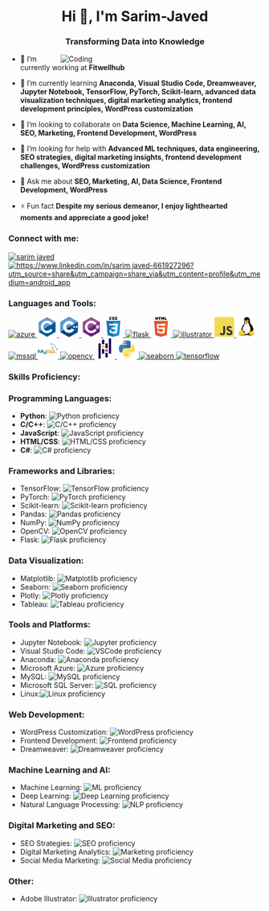 <h1 align="center">Hi 👋, I'm Sarim-Javed</h1>
<h3 align="center">Transforming Data into Knowledge</h3>
<img align="right" alt="Coding" width="400" src="https://media.tenor.com/rePDfDWO3XoAAAAd/hacking.gif">

- 🔭 I’m currently working at **Fitwellhub**

- 🌱 I’m currently learning **Anaconda, Visual Studio Code, Dreamweaver, Jupyter Notebook, TensorFlow, PyTorch, Scikit-learn, advanced data visualization techniques, digital marketing analytics, frontend development principles, WordPress customization**

- 👯 I’m looking to collaborate on **Data Science, Machine Learning, AI, SEO, Marketing, Frontend Development, WordPress**

- 🤝 I’m looking for help with **Advanced ML techniques, data engineering, SEO strategies, digital marketing insights, frontend development challenges, WordPress customization**

- 💬 Ask me about **SEO, Marketing, AI, Data Science, Frontend Development, WordPress**

- ⚡ Fun fact **Despite my serious demeanor, I enjoy lighthearted moments and appreciate a good joke!**

<h3 align="left">Connect with me:</h3>
<p align="left">
<a href="https://linkedin.com/in/sarim javed" target="blank"><img align="center" src="https://raw.githubusercontent.com/rahuldkjain/github-profile-readme-generator/master/src/images/icons/Social/linked-in-alt.svg" alt="sarim javed" height="30" width="40" /></a>
<a href="https://kaggle.com/sarim-javed" target="blank"><img align="center" src="https://raw.githubusercontent.com/rahuldkjain/github-profile-readme-generator/master/src/images/icons/Social/kaggle.svg" alt="https://www.linkedin.com/in/sarim javed-661927296?utm_source=share&utm_campaign=share_via&utm_content=profile&utm_medium=android_app" height="30" width="40" /></a>
</p>

<h3 align="left">Languages and Tools:</h3>
<p align="left"> <a href="https://azure.microsoft.com/en-in/" target="_blank" rel="noreferrer"> <img src="https://www.vectorlogo.zone/logos/microsoft_azure/microsoft_azure-icon.svg" alt="azure" width="40" height="40"/> </a> <a href="https://www.cprogramming.com/" target="_blank" rel="noreferrer"> <img src="https://raw.githubusercontent.com/devicons/devicon/master/icons/c/c-original.svg" alt="c" width="40" height="40"/> </a> <a href="https://www.w3schools.com/cpp/" target="_blank" rel="noreferrer"> <img src="https://raw.githubusercontent.com/devicons/devicon/master/icons/cplusplus/cplusplus-original.svg" alt="cplusplus" width="40" height="40"/> </a> <a href="https://www.w3schools.com/cs/" target="_blank" rel="noreferrer"> <img src="https://raw.githubusercontent.com/devicons/devicon/master/icons/csharp/csharp-original.svg" alt="csharp" width="40" height="40"/> </a> <a href="https://www.w3schools.com/css/" target="_blank" rel="noreferrer"> <img src="https://raw.githubusercontent.com/devicons/devicon/master/icons/css3/css3-original-wordmark.svg" alt="css3" width="40" height="40"/> </a> <a href="https://flask.palletsprojects.com/" target="_blank" rel="noreferrer"> <img src="https://www.vectorlogo.zone/logos/pocoo_flask/pocoo_flask-icon.svg" alt="flask" width="40" height="40"/> </a> <a href="https://www.w3.org/html/" target="_blank" rel="noreferrer"> <img src="https://raw.githubusercontent.com/devicons/devicon/master/icons/html5/html5-original-wordmark.svg" alt="html5" width="40" height="40"/> </a> <a href="https://www.adobe.com/in/products/illustrator.html" target="_blank" rel="noreferrer"> <img src="https://www.vectorlogo.zone/logos/adobe_illustrator/adobe_illustrator-icon.svg" alt="illustrator" width="40" height="40"/> </a> <a href="https://developer.mozilla.org/en-US/docs/Web/JavaScript" target="_blank" rel="noreferrer"> <img src="https://raw.githubusercontent.com/devicons/devicon/master/icons/javascript/javascript-original.svg" alt="javascript" width="40" height="40"/> </a> <a href="https://www.linux.org/" target="_blank" rel="noreferrer"> <img src="https://raw.githubusercontent.com/devicons/devicon/master/icons/linux/linux-original.svg" alt="linux" width="40" height="40"/> </a> <a href="https://www.microsoft.com/en-us/sql-server" target="_blank" rel="noreferrer"> <img src="https://www.svgrepo.com/show/303229/microsoft-sql-server-logo.svg" alt="mssql" width="40" height="40"/> </a> <a href="https://www.mysql.com/" target="_blank" rel="noreferrer"> <img src="https://raw.githubusercontent.com/devicons/devicon/master/icons/mysql/mysql-original-wordmark.svg" alt="mysql" width="40" height="40"/> </a> <a href="https://opencv.org/" target="_blank" rel="noreferrer"> <img src="https://www.vectorlogo.zone/logos/opencv/opencv-icon.svg" alt="opencv" width="40" height="40"/> </a> <a href="https://pandas.pydata.org/" target="_blank" rel="noreferrer"> <img src="https://raw.githubusercontent.com/devicons/devicon/2ae2a900d2f041da66e950e4d48052658d850630/icons/pandas/pandas-original.svg" alt="pandas" width="40" height="40"/> </a> <a href="https://www.python.org" target="_blank" rel="noreferrer"> <img src="https://raw.githubusercontent.com/devicons/devicon/master/icons/python/python-original.svg" alt="python" width="40" height="40"/> </a> <a href="https://seaborn.pydata.org/" target="_blank" rel="noreferrer"> <img src="https://seaborn.pydata.org/_images/logo-mark-lightbg.svg" alt="seaborn" width="40" height="40"/> </a> <a href="https://www.tensorflow.org" target="_blank" rel="noreferrer"> <img src="https://www.vectorlogo.zone/logos/tensorflow/tensorflow-icon.svg" alt="tensorflow" width="40" height="40"/> </a> </p>





<h3 align="left">Skills Proficiency:</h3>

### Programming Languages:
- **Python**: ![Python proficiency](https://progress-bar.dev/90/?title=Advanced&color=66FF66&width=150)
- **C/C++**: ![C/C++ proficiency](https://progress-bar.dev/85/?title=Advanced&color=66FF66&width=150)
- **JavaScript**: ![JavaScript proficiency](https://progress-bar.dev/70/?title=Intermediate&color=FFFF66&width=150)
- **HTML/CSS**: ![HTML/CSS proficiency](https://progress-bar.dev/90/?title=Advanced&color=66FF66&width=150)
- **C#**: ![C# proficiency](https://progress-bar.dev/80/?title=Advanced&color=66FF66&width=150)

### Frameworks and Libraries:
- TensorFlow: ![TensorFlow proficiency](https://progress-bar.dev/70/?title=Intermediate&color=FFFF66&width=150)
- PyTorch: ![PyTorch proficiency](https://progress-bar.dev/60/?title=Intermediate&color=FFFF66&width=150)
- Scikit-learn: ![Scikit-learn proficiency](https://progress-bar.dev/70/?title=Intermediate&color=FFFF66&width=150)
- Pandas: ![Pandas proficiency](https://progress-bar.dev/90/?title=Advanced&color=66FF66&width=150)
- NumPy: ![NumPy proficiency](https://progress-bar.dev/85/?title=Advanced&color=66FF66&width=150)
- OpenCV: ![OpenCV proficiency](https://progress-bar.dev/70/?title=Intermediate&color=FFFF66&width=150)
- Flask: ![Flask proficiency](https://progress-bar.dev/90/?title=Advanced&color=66FF66&width=150)

### Data Visualization:
- Matplotlib: ![Matplotlib proficiency](https://progress-bar.dev/90/?title=Advanced&color=66FF66&width=150)
- Seaborn: ![Seaborn proficiency](https://progress-bar.dev/85/?title=Advanced&color=66FF66&width=150)
- Plotly: ![Plotly proficiency](https://progress-bar.dev/70/?title=Intermediate&color=FFFF66&width=150)
- Tableau: ![Tableau proficiency](https://progress-bar.dev/65/?title=Intermediate&color=FFFF66&width=150)

### Tools and Platforms:
- Jupyter Notebook: ![Jupyter proficiency](https://progress-bar.dev/90/?title=Advanced&color=66FF66&width=150)
- Visual Studio Code: ![VSCode proficiency](https://progress-bar.dev/90/?title=Advanced&color=66FF66&width=150)
- Anaconda: ![Anaconda proficiency](https://progress-bar.dev/90/?title=Advanced&color=66FF66&width=150)
- Microsoft Azure: ![Azure proficiency](https://progress-bar.dev/65/?title=Intermediate&color=FFFF66&width=150)
- MySQL: ![MySQL proficiency](https://progress-bar.dev/90/?title=Advanced&color=66FF66&width=150)
- Microsoft SQL Server: ![SQL proficiency](https://progress-bar.dev/90/?title=Advanced&color=66FF66&width=150)
- Linux:![Linux proficiency](https://progress-bar.dev/80/?title=Advanced&color=66FF66&width=150)

### Web Development:
- WordPress Customization: ![WordPress proficiency](https://progress-bar.dev/90/?title=Advanced&color=66FF66&width=150)
- Frontend Development: ![Frontend proficiency](https://progress-bar.dev/95/?title=Advanced&color=66FF66&width=150)
- Dreamweaver: ![Dreamweaver proficiency](https://progress-bar.dev/70/?title=Intermediate&color=FFFF66&width=150)

### Machine Learning and AI:
- Machine Learning: ![ML proficiency](https://progress-bar.dev/85/?title=Advanced&color=66FF66&width=150)
- Deep Learning: ![Deep Learning proficiency](https://progress-bar.dev/70/?title=Intermediate&color=FFFF66&width=150)
- Natural Language Processing: ![NLP proficiency](https://progress-bar.dev/70/?title=Intermediate&color=FFFF66&width=150)

### Digital Marketing and SEO:
- SEO Strategies: ![SEO proficiency](https://progress-bar.dev/90/?title=Advanced&color=66FF66&width=150)
- Digital Marketing Analytics: ![Marketing proficiency](https://progress-bar.dev/85/?title=Advanced&color=66FF66&width=150)
- Social Media Marketing: ![Social Media proficiency](https://progress-bar.dev/80/?title=Advanced&color=66FF66&width=150)

### Other:
- Adobe Illustrator: ![Illustrator proficiency](https://progress-bar.dev/70/?title=Intermediate&color=FFFF66&width=150)


